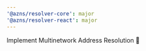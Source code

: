 ```yaml
---
'@azns/resolver-core': major
'@azns/resolver-react': major
---
```


Implement Multinetwork Address Resolution 🚀
